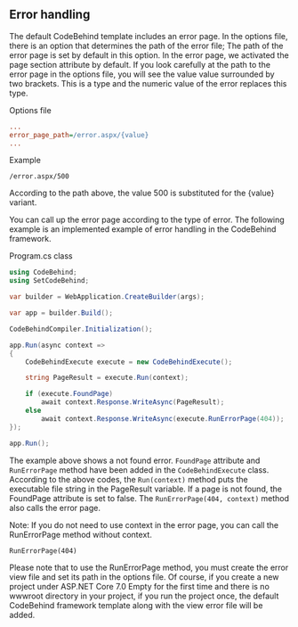 ## Error handling

The default CodeBehind template includes an error page. In the options file, there is an option that determines the path of the error file; The path of the error page is set by default in this option. In the error page, we activated the page section attribute by default. If you look carefully at the path to the error page in the options file, you will see the value value surrounded by two brackets. This is a type and the numeric value of the error replaces this type.

Options file
```ini
...
error_page_path=/error.aspx/{value}
...
```

Example

`/error.aspx/500`

According to the path above, the value 500 is substituted for the {value} variant.

You can call up the error page according to the type of error. The following example is an implemented example of error handling in the CodeBehind framework.

Program.cs class
```csharp
using CodeBehind;
using SetCodeBehind;

var builder = WebApplication.CreateBuilder(args);

var app = builder.Build();

CodeBehindCompiler.Initialization();

app.Run(async context =>
{
    CodeBehindExecute execute = new CodeBehindExecute();

    string PageResult = execute.Run(context);

    if (execute.FoundPage)
        await context.Response.WriteAsync(PageResult);
    else
        await context.Response.WriteAsync(execute.RunErrorPage(404));
});

app.Run();
```


The example above shows a not found error. `FoundPage` attribute and `RunErrorPage` method have been added in the `CodeBehindExecute` class. According to the above codes, the `Run(context)` method puts the executable file string in the PageResult variable. If a page is not found, the FoundPage attribute is set to false. The `RunErrorPage(404, context)` method also calls the error page.

Note: If you do not need to use context in the error page, you can call the RunErrorPage method without context.

`RunErrorPage(404)`

Please note that to use the RunErrorPage method, you must create the error view file and set its path in the options file. Of course, if you create a new project under ASP.NET Core 7.0 Empty for the first time and there is no wwwroot directory in your project, if you run the project once, the default CodeBehind framework template along with the view error file will be added.
